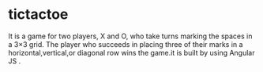 # tictactoe
It is a game for two players, X and O, who take turns marking the spaces in a 3×3 grid. The player who succeeds in placing three of their marks in a horizontal,vertical,or diagonal row wins the game.it is built by using Angular JS .

